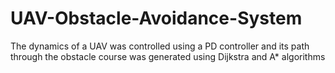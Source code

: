 # UAV-Obstacle-Avoidance-System
The dynamics of a UAV was controlled using a PD controller and its path through the obstacle course was generated using Dijkstra and A* algorithms
